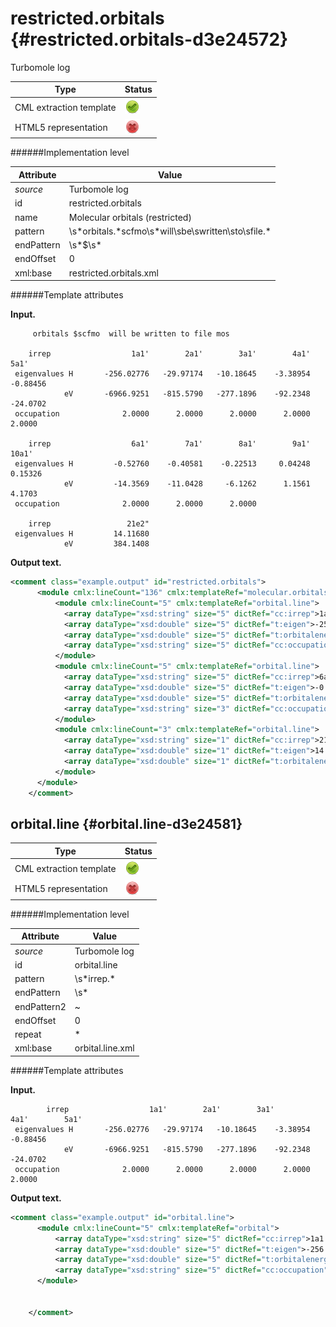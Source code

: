 # restricted.orbitals {#restricted.orbitals-d3e24572}

Turbomole log

| Type                                                                                                                                                | Status                                                                                                                                              |
|----|----|
| CML extraction template                                                                                                                             | ![](/imgs/Total.png)                                                                                                                                |
| HTML5 representation                                                                                                                                | ![](/imgs/None.png)                                                                                                                                 |

######Implementation level

| Attribute                                                                                                                                           | Value                                                                                                                                               |
|----|----|
| *source*                                                                                                                                            | Turbomole log                                                                                                                                       |
| id                                                                                                                                                  | restricted.orbitals                                                                                                                                 |
| name                                                                                                                                                | Molecular orbitals (restricted)                                                                                                                     |
| pattern                                                                                                                                             | \\s\*orbitals.\*scfmo\\s\*will\\sbe\\swritten\\sto\\sfile.\*                                                                                        |
| endPattern                                                                                                                                          | \\s\*\$\\s\*                                                                                                                                        |
| endOffset                                                                                                                                           | 0                                                                                                                                                   |
| xml:base                                                                                                                                            | restricted.orbitals.xml                                                                                                                             |

######Template attributes

**Input.**

         orbitals $scfmo  will be written to file mos

        irrep                  1a1'        2a1'        3a1'        4a1'        5a1' 
     eigenvalues H       -256.02776   -29.97174   -10.18645    -3.38954    -0.88456
                eV       -6966.9251   -815.5790   -277.1896    -92.2348    -24.0702
     occupation              2.0000      2.0000      2.0000      2.0000      2.0000

        irrep                  6a1'        7a1'        8a1'        9a1'       10a1' 
     eigenvalues H         -0.52760    -0.40581    -0.22513     0.04248     0.15326
                eV         -14.3569    -11.0428     -6.1262      1.1561      4.1703
     occupation              2.0000      2.0000      2.0000

        irrep                 21e2" 
     eigenvalues H         14.11680
                eV         384.1408

        
        

**Output text.**

```xml
<comment class="example.output" id="restricted.orbitals">
      <module cmlx:lineCount="136" cmlx:templateRef="molecular.orbitals">
          <module cmlx:lineCount="5" cmlx:templateRef="orbital.line">
            <array dataType="xsd:string" size="5" dictRef="cc:irrep">1a1' 2a1' 3a1' 4a1' 5a1'</array>
            <array dataType="xsd:double" size="5" dictRef="t:eigen">-256.02776 -29.97174 -10.18645 -3.38954 -0.88456</array>
            <array dataType="xsd:double" size="5" dictRef="t:orbitalenergy">-6966.9251 -815.579 -277.1896 -92.2348 -24.0702</array>
            <array dataType="xsd:string" size="5" dictRef="cc:occupation">2.0000 2.0000 2.0000 2.0000 2.0000</array>
          </module>
          <module cmlx:lineCount="5" cmlx:templateRef="orbital.line">
            <array dataType="xsd:string" size="5" dictRef="cc:irrep">6a1' 7a1' 8a1' 9a1' 10a1'</array>
            <array dataType="xsd:double" size="5" dictRef="t:eigen">-0.5276 -0.40581 -0.22513 0.04248 0.15326</array>
            <array dataType="xsd:double" size="5" dictRef="t:orbitalenergy">-14.3569 -11.0428 -6.1262 1.1561 4.1703</array>
            <array dataType="xsd:string" size="3" dictRef="cc:occupation">2.0000 2.0000 2.0000</array>
          </module>
          <module cmlx:lineCount="3" cmlx:templateRef="orbital.line">
            <array dataType="xsd:string" size="1" dictRef="cc:irrep">21e2"</array>
            <array dataType="xsd:double" size="1" dictRef="t:eigen">14.1168</array>
            <array dataType="xsd:double" size="1" dictRef="t:orbitalenergy">384.1408</array>
          </module>      
      </module>   
    </comment>
```

## orbital.line {#orbital.line-d3e24581}


| Type                                                                                                                                                | Status                                                                                                                                              |
|----|----|
| CML extraction template                                                                                                                             | ![](/imgs/Total.png)                                                                                                                                |
| HTML5 representation                                                                                                                                | ![](/imgs/None.png)                                                                                                                                 |

######Implementation level

| Attribute                                                                                                                                           | Value                                                                                                                                               |
|----|----|
| *source*                                                                                                                                            | Turbomole log                                                                                                                                       |
| id                                                                                                                                                  | orbital.line                                                                                                                                        |
| pattern                                                                                                                                             | \\s\*irrep.\*                                                                                                                                       |
| endPattern                                                                                                                                          | \\s\*                                                                                                                                               |
| endPattern2                                                                                                                                         | \~                                                                                                                                                  |
| endOffset                                                                                                                                           | 0                                                                                                                                                   |
| repeat                                                                                                                                              | \*                                                                                                                                                  |
| xml:base                                                                                                                                            | orbital.line.xml                                                                                                                                    |

######Template attributes

**Input.**

            irrep                  1a1'        2a1'        3a1'        4a1'        5a1' 
     eigenvalues H       -256.02776   -29.97174   -10.18645    -3.38954    -0.88456
                eV       -6966.9251   -815.5790   -277.1896    -92.2348    -24.0702
     occupation              2.0000      2.0000      2.0000      2.0000      2.0000 
        

**Output text.**

```xml
<comment class="example.output" id="orbital.line">
      <module cmlx:lineCount="5" cmlx:templateRef="orbital">
          <array dataType="xsd:string" size="5" dictRef="cc:irrep">1a1' 2a1' 3a1' 4a1' 5a1'</array>
          <array dataType="xsd:double" size="5" dictRef="t:eigen">-256.02776 -29.97174 -10.18645 -3.38954 -0.88456</array>
          <array dataType="xsd:double" size="5" dictRef="t:orbitalenergy">-6966.9251 -815.579 -277.1896 -92.2348 -24.0702</array>
          <array dataType="xsd:string" size="5" dictRef="cc:occupation">2.0000 2.0000 2.0000 2.0000 2.0000</array>
      </module>
    
    
    </comment>
```
